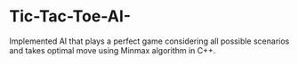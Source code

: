 # Tic-Tac-Toe-AI-
Implemented AI that plays a perfect game considering all possible scenarios and takes optimal move using Minmax algorithm in C++.
